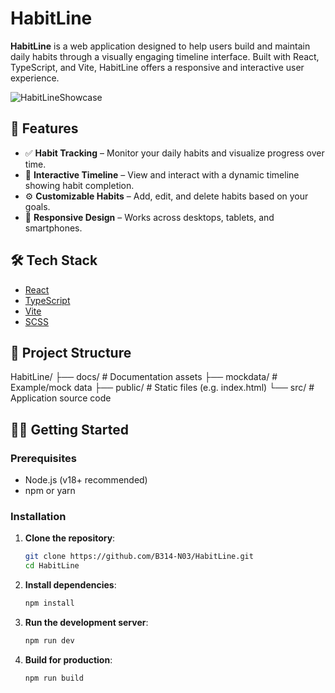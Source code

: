 # HabitLine

**HabitLine** is a web application designed to help users build and maintain daily habits through a visually engaging timeline interface. Built with React, TypeScript, and Vite, HabitLine offers a responsive and interactive user experience.

![HabitLineShowcase](https://github.com/user-attachments/assets/05deca8b-59a1-4bb3-8a38-21c46c4a71d5)

## 🚀 Features

- ✅ **Habit Tracking** – Monitor your daily habits and visualize progress over time.
- 📅 **Interactive Timeline** – View and interact with a dynamic timeline showing habit completion.
- ⚙️ **Customizable Habits** – Add, edit, and delete habits based on your goals.
- 📱 **Responsive Design** – Works across desktops, tablets, and smartphones.

## 🛠️ Tech Stack

- [React](https://reactjs.org/)
- [TypeScript](https://www.typescriptlang.org/)
- [Vite](https://vitejs.dev/)
- [SCSS](https://sass-lang.com/)

## 📁 Project Structure

HabitLine/
├── docs/ # Documentation assets
├── mockdata/ # Example/mock data
├── public/ # Static files (e.g. index.html)
└── src/ # Application source code


## 🧑‍💻 Getting Started

### Prerequisites

- Node.js (v18+ recommended)
- npm or yarn

### Installation

1. **Clone the repository**:
   ```bash
   git clone https://github.com/B314-N03/HabitLine.git
   cd HabitLine
2. **Install dependencies**:
    ```bash
    npm install
3. **Run the development server**:
    ```bash
    npm run dev
4. **Build for production**:
    ```bash
    npm run build
